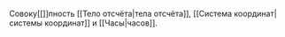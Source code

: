 Совоку[[]]пность [[Тело отсчёта|тела отсчёта]], [[Система координат|системы координат]] и [[Часы|часов]].